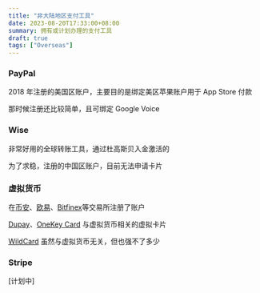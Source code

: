 ```yaml
---
title: "非大陆地区支付工具"
date: 2023-08-20T17:33:00+08:00
summary: 拥有或计划办理的支付工具
draft: true
tags: ["Overseas"]
---
```


### PayPal

2018 年注册的美国区账户，主要目的是绑定美区苹果账户用于 App Store 付款

那时候注册还比较简单，且可绑定 Google Voice

### Wise

非常好用的全球转账工具，通过杜高斯贝入金激活的

为了求稳，注册的中国区账户，目前无法申请卡片

### 虚拟货币

在[币安][Binance]、[欧易][OKX]、[Bitfinex]等交易所注册了账户

[Dupay][Depay Visa]、[OneKey Card] 与虚拟货币相关的虚拟卡片

[WildCard] 虽然与虚拟货币无关，但也强不了多少

### Stripe

[计划中]

[Depay Visa]: https://link.zs.fyi/dupay
[OneKey Card]: https://link.zs.fyi/onekey
[WildCard]: https://link.zs.fyi/wildcard
[Binance]: https://link.zs.fyi/binance
[OKX]: https://link.zs.fyi/okx
[Bitfinex]: https://link.zs.fyi/bitfinex
